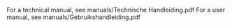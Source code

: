 For a technical manual, see manuals/Technische Handleiding.pdf
For a user manual, see manuals/Gebruikshandleiding.pdf
